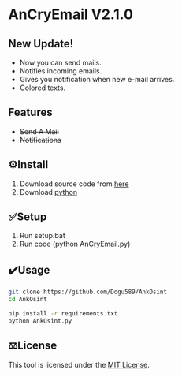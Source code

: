 # AnCryEmail V2.1.0

## New Update!
-   Now you can send mails.
-   Notifies incoming emails.
-   Gives you notification when new e-mail arrives.
-   Colored texts.

## Features

-   ~~Send A Mail~~
-   ~~Notifications~~

## ⚙️Install

1. Download source code from [here](https://codeload.github.com/Ruzgar-ui/AnCryEmail/zip/refs/heads/main)
2. Download [python](https://www.python.org/ftp/python/3.13.0/python-3.13.0-amd64.exe)

## ✅Setup

1. Run setup.bat
2. Run code (python AnCryEmail.py)

## ✔️Usage
```sh
git clone https://github.com/Dogu589/AnkOsint
cd AnkOsint

pip install -r requirements.txt
python AnkOsint.py
```

## ⚖️License

This tool is licensed under the <a href="https://mit-license.org/">MIT License</a>.
